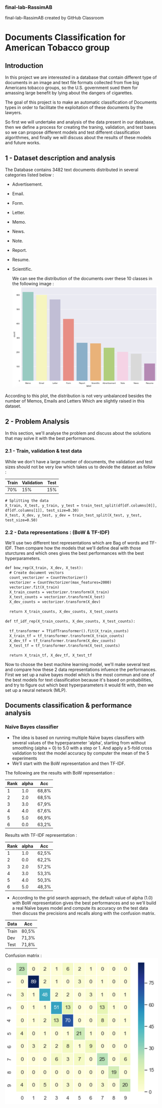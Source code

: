 ### final-lab-RassimAB
final-lab-RassimAB created by GitHub Classroom

# Documents Classification for American Tobacco group

## Introduction

  In this project we are interessted in a database that contain different type of documents in an image and text file formats collected from five big Americans tobacco groups, so the U.S. government sued them for amassing large benefit by lying about the dangers of cigarettes. 
  
  The goal of this project is to make an automatic classification of Documents types in order to facilitate the exploitation of these documents by the lawyers.
  
  So first we will undertake and analysis of the data present in our database, then we define a process for creating the traning, validation, and test bases so we can propose different models and test different classification algorithmes, and finally we will discuss about the results of these models and future works.

## 1 - Dataset description and analysis

  The Database contains 3482 text documents distributed in several categories listed below :
  
  * Advertisement.
  * Email.
  * Form.
  * Letter.
  * Memo.
  * News.
  * Note.
  * Report.
  * Resume.
  * Scientific.
  
    We can see the distribution of the documents over these 10 classes in the following image :
  ![Distribution of the documents](https://github.com/Rouen-NLP/final-lab-RassimAB/blob/master/classesCount.png)
  
  According to this plot, the distribution is not very unbalanced besides the number of Memos, Emails and Letters Which are slightly raised in this dataset.
  
## 2 - Problem Analysis
  
  In this section, we'll analyse the problem and discuss about the solutions that may solve it with the best performances.

  ### 2.1 - Train, validation & test data 
  
  While we don't have a large number of documents, the validation and test sizes should not be very low which takes us to devide the dataset as follow : 
  
  Train | Validation | Test
------------ | ------------- | -------------
70% | 15% | 15%

  ```
  # Splitting the data
  X_train, X_test, y_train, y_test = train_test_split(df[df.columns[0]], df[df.columns[1]], test_size=0.30)
  X_test, X_dev, y_test, y_dev = train_test_split(X_test, y_test, test_size=0.50)
  ```

  ### 2.2 - Data representations : (BoW & TF-IDF)
  
   We'll use two different text representations which are Bag of words and TF-IDF. Then compare how the models that we'll define deal with those sturctures and which ones gives the best performances with the best hyperparameters. 
   
  ```
  def bow_rep(X_train, X_dev, X_test):
    # Create document vectors
    count_vectorizer = CountVectorizer()
    vectorizer = CountVectorizer(max_features=2000)
    vectorizer.fit(X_train)
    X_train_counts = vectorizer.transform(X_train)
    X_test_counts = vectorizer.transform(X_test)
    X_dev_counts = vectorizer.transform(X_dev)
    
    return X_train_counts, X_dev_counts, X_test_counts
    
  def tf_idf_rep(X_train_counts, X_dev_counts, X_test_counts):

    tf_transformer = TfidfTransformer().fit(X_train_counts)
    X_train_tf = tf_transformer.transform(X_train_counts)
    X_dev_tf = tf_transformer.transform(X_dev_counts)
    X_test_tf = tf_transformer.transform(X_test_counts)
    
    return X_train_tf, X_dev_tf, X_test_tf
  ```
  
  Now to choose the best machine learning model, we'll make several test and compare how these 2 data representations infuence the performances. First we set up a naïve bayes model which is the most commun and one of the best models for text classification because it's based on probabilities, and try to figure out which best hyperparameters it would fit with, then we set up a neural network (MLP).
  
## Documents classification & performance analysis 

  ### Naïve Bayes classifier
  
  - The idea is based on running multiple Naïve bayes classifiers with several values of the hyperparameter 'alpha', starting from without smoothing (alpha = 0) to 5.0 with a step or 1. And apply a 5-fold cross validation to test the model accuracy by computer the mean of the 5 experiments
  - We'll start with the BoW representation and then TF-IDF.
  
  The following are the results with BoW representation :
  
  Rank | alpha | Acc
------------ | ------------- | -------------
1 | 1.0 | 68,8%
2 | 2.0 | 68,5%
3 | 3.0 | 67,9%
4 | 4.0 | 67,6%
5 | 5.0 | 66,9%
6 | 0.0 | 63,2%

  Results with TF-IDF representation :
  
   Rank | alpha | Acc
------------ | ------------- | -------------
1 | 1.0 | 62,5%
2 | 0.0 | 62,2%
3 | 2.0 | 57,2%
4 | 3.0 | 53,3%
5 | 4.0 | 50,3%
6 | 5.0 | 48,3%

-  According to the grid search approach, the default value of alpha (1.0) with BoW representation gives the best performances and so we'll build a real Naïve bayes model and compute its accuracy on the test data then discuss the precisions and recalls along with the confusion matrix.


Data | Acc 
------------ | ------------- 
Train | 80,5% 
Dev | 71,3% 
Test | 71,8% 

Confusion matrix : 
  ![Distribution of the documents](https://github.com/Rouen-NLP/final-lab-RassimAB/blob/master/cm_nb.png)





